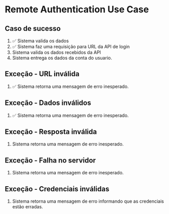 # Remote Authentication Use Case

## Caso de sucesso
1. ✅ Sistema valida os dados
2. ✅ Sistema faz uma requisição para URL da API de login
3. Sistema valida os dados recebidos da API
4. Sistema entrega os dados da conta do usuario.

## Exceção - URL inválida
1. ✅ Sistema retorna uma mensagem de erro inesperado.

## Exceção - Dados inválidos
1. ✅ Sistema retorna uma mensagem de erro inesperado.

## Exceção - Resposta inválida
1. Sistema retorna uma mensagem de erro inesperado.

## Exceção - Falha no servidor
1. Sistema retorna uma mensagem de erro inesperado.

## Exceção - Credenciais inválidas
1. Sistema retorna uma mensagem de erro informando que as credenciais estão erradas.